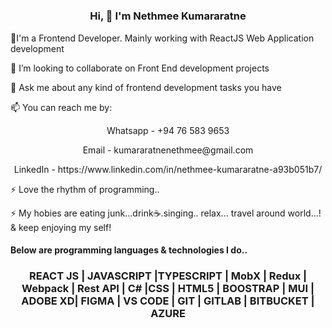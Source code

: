 

<!--
**Nethmee5/Nethmee5** is a ✨ _special_ ✨ repository because its `README.md` (this file) appears on your GitHub profile.

Here are some ideas to get you started:

- 🔭 I’m currently working on ...
- 🌱 I’m currently learning ...
- 👯 I’m looking to collaborate on ...
- 🤔 I’m looking for help with ...
- 💬 Ask me about ...
- 📫 How to reach me: ...
- 😄 Pronouns: ...
- ⚡ Fun fact: ...
-->
<h1 align="center"></h1>
<h3 align="center">Hi, 👋 I'm Nethmee Kumararatne </h3> 
<p align="left">🔭I'm a Frontend Developer. Mainly working with ReactJS Web Application development</p>
<p align="left">👯 I’m looking to collaborate on Front End development projects</p>
<p align="left">💬 Ask me about any kind of frontend development tasks you have</p>
<p align="left">📫 You can reach me by:
  <p align="center">Whatsapp - +94 76 583 9653</p>
  <p align="center">Email - kumararatnenethmee@gmail.com</p>
  <p align="center">LinkedIn - https://www.linkedin.com/in/nethmee-kumararatne-a93b051b7/</p>
<p align="left"> ⚡ Love the rhythm of programming..</p>
<p align="left"> ⚡ My hobies are eating junk...drink☕️.singing.. relax... travel around world...! & keep enjoying my self!</p>

<h4>Below are programming languages & technologies I do..</h4>
<h3 align="center">

  REACT JS | JAVASCRIPT |TYPESCRIPT | MobX | Redux | Webpack | Rest API | C# |CSS | HTML5 | BOOSTRAP | MUI | ADOBE XD| FIGMA | VS CODE | GIT | GITLAB | BITBUCKET  | AZURE </h3>
  


                                             

